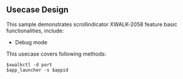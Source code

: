 ## Usecase Design

This sample demonstrates scrollindicator XWALK-2058 feature basic functionalities, include:
 
* Debug mode

This usecase covers following methods:

    $xwalkctl -d port
    $app_launcher -s $appid
